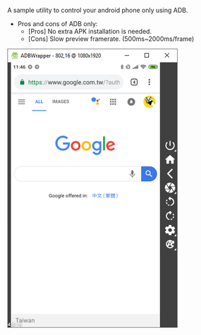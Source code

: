 A sample utility to control your android phone only using ADB.

* Pros and cons of ADB only:
  * [Pros] No extra APK installation is needed.
  * [Cons] Slow preview framerate. (500ms~2000ms/frame)
  
![Screenshot](https://raw.githubusercontent.com/Harpseal/ADBWrapper/master/ADBWrapper/resource/screenshot/Screenshot_01.png)